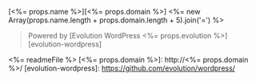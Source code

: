 [<%= props.name %>][<%= props.domain %>]
<%= new Array(props.name.length + props.domain.length + 5).join('=') %>

> Powered by [Evolution WordPress <%= props.evolution %>][evolution-wordpress]

<%= readmeFile %>
[<%= props.domain %>]: http://<%= props.domain %>/
[evolution-wordpress]: https://github.com/evolution/wordpress/
